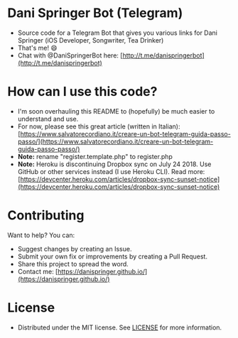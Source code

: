 # Dani Springer Bot (Telegram)
- Source code for a Telegram Bot that gives you various links for Dani Springer (iOS Developer, Songwriter, Tea Drinker)
- That's me! 😄
- Chat with @DaniSpringerBot here: [http://t.me/danispringerbot](http://t.me/danispringerbot)

# How can I use this code?
- I'm soon overhauling this README to (hopefully) be much easier to understand and use.
- For now, please see this great article (written in Italian): [https://www.salvatorecordiano.it/creare-un-bot-telegram-guida-passo-passo/](https://www.salvatorecordiano.it/creare-un-bot-telegram-guida-passo-passo/)
- **Note:** rename "register.template.php" to register.php
- **Note:** Heroku is discontinuing Dropbox sync on July 24 2018. Use GitHub or other services instead (I use Heroku CLI). Read more: [https://devcenter.heroku.com/articles/dropbox-sync-sunset-notice](https://devcenter.heroku.com/articles/dropbox-sync-sunset-notice)

# Contributing
Want to help? You can:
- Suggest changes by creating an Issue.
- Submit your own fix or improvements by creating a Pull Request.
- Share this project to spread the word.
- Contact me: [https://danispringer.github.io/](https://danispringer.github.io/)

# License
- Distributed under the MIT license. See [LICENSE](LICENSE) for more information.
